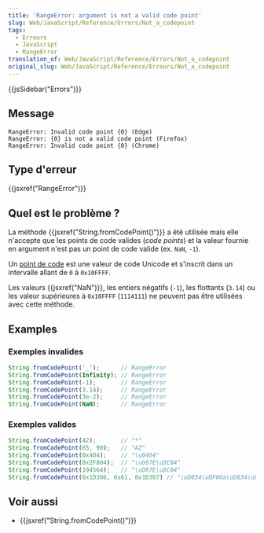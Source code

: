 ```yaml
---
title: 'RangeError: argument is not a valid code point'
slug: Web/JavaScript/Reference/Errors/Not_a_codepoint
tags:
  - Erreurs
  - JavaScript
  - RangeError
translation_of: Web/JavaScript/Reference/Errors/Not_a_codepoint
original_slug: Web/JavaScript/Reference/Erreurs/Not_a_codepoint
---
```

{{jsSidebar("Errors")}}

## Message

```
RangeError: Invalid code point {0} (Edge)
RangeError: {0} is not a valid code point (Firefox)
RangeError: Invalid code point {0} (Chrome)
```

## Type d'erreur

{{jsxref("RangeError")}}

## Quel est le problème ?

La méthode {{jsxref("String.fromCodePoint()")}} a été utilisée mais elle n'accepte que les points de code valides (_code points_) et la valeur fournie en argument n'est pas un point de code valide (ex. `NaN`, `-1`).

Un [point de code](https://fr.wikipedia.org/wiki/Point_de_code) est une valeur de code Unicode et s'inscrit dans un intervalle allant de `0` à `0x10FFFF`.

Les valeurs {{jsxref("NaN")}}, les entiers négatifs (`-1`), les flottants (`3.14`) ou les valeur supérieures à `0x10FFFF` (`1114111`) ne peuvent pas être utilisées avec cette méthode.

## Examples

### Exemples invalides

```js example-bad
String.fromCodePoint('_');      // RangeError
String.fromCodePoint(Infinity); // RangeError
String.fromCodePoint(-1);       // RangeError
String.fromCodePoint(3.14);     // RangeError
String.fromCodePoint(3e-2);     // RangeError
String.fromCodePoint(NaN);      // RangeError
```

### Exemples valides

```js example-good
String.fromCodePoint(42);       // "*"
String.fromCodePoint(65, 90);   // "AZ"
String.fromCodePoint(0x404);    // "\u0404"
String.fromCodePoint(0x2F804);  // "\uD87E\uDC04"
String.fromCodePoint(194564);   // "\uD87E\uDC04"
String.fromCodePoint(0x1D306, 0x61, 0x1D307) // "\uD834\uDF06a\uD834\uDF07"
```

## Voir aussi

- {{jsxref("String.fromCodePoint()")}}
